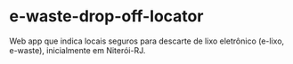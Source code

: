 e-waste-drop-off-locator
========================

Web app que indica locais seguros para descarte de lixo eletrônico (e-lixo, e-waste), inicialmente em Niterói-RJ.